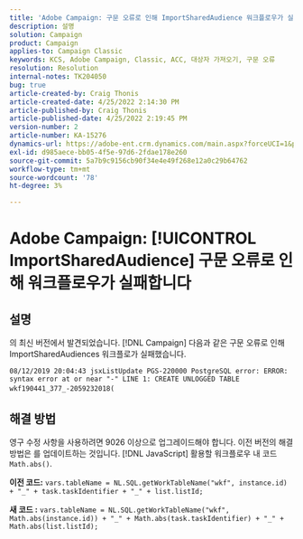 ```yaml
---
title: 'Adobe Campaign: 구문 오류로 인해 ImportSharedAudience 워크플로우가 실패합니다.'
description: 설명
solution: Campaign
product: Campaign
applies-to: Campaign Classic
keywords: KCS, Adobe Campaign, Classic, ACC, 대상자 가져오기, 구문 오류
resolution: Resolution
internal-notes: TK204050
bug: true
article-created-by: Craig Thonis
article-created-date: 4/25/2022 2:14:30 PM
article-published-by: Craig Thonis
article-published-date: 4/25/2022 2:19:45 PM
version-number: 2
article-number: KA-15276
dynamics-url: https://adobe-ent.crm.dynamics.com/main.aspx?forceUCI=1&pagetype=entityrecord&etn=knowledgearticle&id=19d73c03-a2c4-ec11-a7b6-0022480a1ec2
exl-id: d985aece-bb05-4f5e-97d6-2fdae178e260
source-git-commit: 5a7b9c9156cb90f34e4e49f268e12a0c29b64762
workflow-type: tm+mt
source-wordcount: '78'
ht-degree: 3%

---
```


# Adobe Campaign: [!UICONTROL ImportSharedAudience] 구문 오류로 인해 워크플로우가 실패합니다

## 설명


의 최신 버전에서 발견되었습니다. [!DNL Campaign] 다음과 같은 구문 오류로 인해 ImportSharedAudiences 워크플로가 실패했습니다.

`08/12/2019 20:04:43 jsxListUpdate PGS-220000 PostgreSQL error: ERROR:  syntax error at or near "-" LINE 1: CREATE UNLOGGED TABLE wkf190441_377_-2059232018(    `                                        


## 해결 방법


영구 수정 사항을 사용하려면 9026 이상으로 업그레이드해야 합니다. 이전 버전의 해결 방법은 를 업데이트하는 것입니다. [!DNL JavaScript] 활용할 워크플로우 내 코드 `Math.abs()`.

<b>이전 코드:</b>
`vars.tableName = NL.SQL.getWorkTableName("wkf", instance.id) + "_" + task.taskIdentifier + "_" + list.listId;`

<b>새 코드 :</b>
`vars.tableName = NL.SQL.getWorkTableName("wkf", Math.abs(instance.id)) + "_" + Math.abs(task.taskIdentifier) + "_" + Math.abs(list.listId);`
